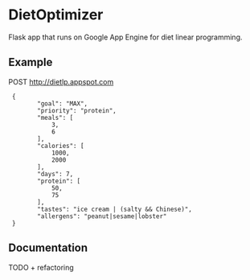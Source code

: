 # DietOptimizer
Flask app that runs on Google App Engine for diet linear programming.

## Example

POST http://dietlp.appspot.com
```
 {
        "goal": "MAX",
        "priority": "protein",
        "meals": [
            3,
            6
        ],
        "calories": [
            1000,
            2000
        ],
        "days": 7,
        "protein": [
            50,
            75
        ],
        "tastes": "ice cream | (salty && Chinese)",
        "allergens": "peanut|sesame|lobster"
 }
 ```
 
## Documentation
TODO + refactoring
